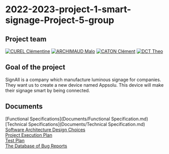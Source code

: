 # 2022-2023-project-1-smart-signage-Project-5-group



## Project team

[![CUREL Clémentine](https://avatars.githubusercontent.com/u/78617457?s=64)](https://github.com/Clementine951)
[![ARCHIMAUD Malo](https://avatars.githubusercontent.com/u/97161471?s=64)](https://github.com/Malo-Archimbaud)
[![CATON Clément](https://avatars.githubusercontent.com/u/71769452?s=64)](https://github.com/ClementCaton)
[![DCT Theo](https://avatars.githubusercontent.com/u/91249762?s=64)](https://github.com/TheoDct)



## Goal of the project
SignAll is a company which manufacture luminous signage for companies. They want us to create a new device named Appsolu. This device will make their signage smart by being connected.

## Documents

[Functional Specifications](Documents/Functional Specification.md) <br>
[Technical Specifications](Documents/Technical Specification.md) <br>
[Software Architecture Design Choices](#) <br>
[Project Execution Plan](#)<br>
[Test Plan](#)<br>
[The Database of Bug Reports](#)
